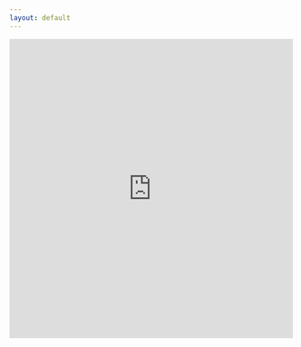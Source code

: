 ```yaml
---
layout: default
---
```

<iframe src="https://www.facebook.com/plugins/post.php?href=https%3A%2F%2Fwww.facebook.com%2Furionlinejudge%2Fphotos%2Fa.285359458200420.65006.285358718200494%2F1325009700902052%2F%3Ftype%3D3&width=500" width="500" height="527" style="border:none;overflow:hidden" scrolling="no" frameborder="0" allowTransparency="true"></iframe>